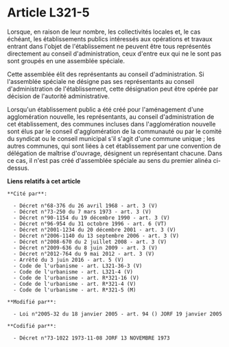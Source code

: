 # Article L321-5

Lorsque, en raison de leur nombre, les collectivités locales et, le cas échéant, les établissements publics intéressés aux
opérations et travaux entrant dans l'objet de l'établissement ne peuvent être tous représentés directement au conseil
d'administration, ceux d'entre eux qui ne le sont pas sont groupés en une assemblée spéciale.

Cette assemblée élit des représentants au conseil d'administration. Si l'assemblée spéciale ne désigne pas ses représentants
au conseil d'administration de l'établissement, cette désignation peut être opérée par décision de l'autorité administrative.

Lorsqu'un établissement public a été créé pour l'aménagement d'une agglomération nouvelle, les représentants, au conseil
d'administration de cet établissement, des communes incluses dans l'agglomération nouvelle sont élus par le conseil
d'agglomération de la communauté ou par le comité du syndicat ou le conseil municipal s'il s'agit d'une commune unique ; les
autres communes, qui sont liées à cet établissement par une convention de délégation de maîtrise d'ouvrage, désignent un
représentant chacune. Dans ce cas, il n'est pas créé d'assemblée spéciale au sens du premier alinéa ci-dessus.

**Liens relatifs à cet article**

	**Cité par**:

	  - Décret n°68-376 du 26 avril 1968 - art. 3 (V)
	  - Décret n°73-250 du 7 mars 1973 - art. 3 (V)
	  - Décret n°90-1154 du 19 décembre 1990 - art. 3 (V)
	  - Décret n°96-954 du 31 octobre 1996 - art. 6 (VT)
	  - Décret n°2001-1234 du 20 décembre 2001 - art. 3 (V)
	  - Décret n°2006-1140 du 13 septembre 2006 - art. 3 (V)
	  - Décret n°2008-670 du 2 juillet 2008 - art. 3 (V)
	  - Décret n°2009-636 du 8 juin 2009 - art. 3 (V)
	  - Décret n°2012-764 du 9 mai 2012 - art. 3 (V)
	  - Arrêté du 3 juin 2016 - art. 5 (V)
	  - Code de l'urbanisme - art. L321-36-3 (V)
	  - Code de l'urbanisme - art. L321-4 (V)
	  - Code de l'urbanisme - art. R*321-16 (V)
	  - Code de l'urbanisme - art. R*321-4 (V)
	  - Code de l'urbanisme - art. R*321-5 (M)

	**Modifié par**:

	  - Loi n°2005-32 du 18 janvier 2005 - art. 94 () JORF 19 janvier 2005

	**Codifié par**:

	  - Décret n°73-1022 1973-11-08 JORF 13 NOVEMBRE 1973
